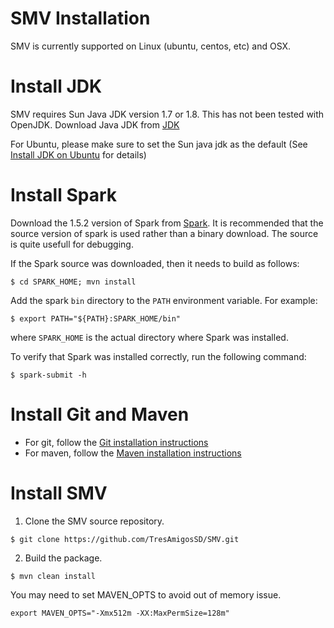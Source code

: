 # SMV Installation

SMV is currently supported on Linux (ubuntu, centos, etc) and OSX.

# Install JDK
SMV requires Sun Java JDK version 1.7 or 1.8.  This has not been tested with OpenJDK.
Download Java JDK from [JDK](http://www.oracle.com/technetwork/java/javase/downloads/jdk7-downloads-1880260.html)

For Ubuntu, please make sure to set the Sun java jdk as the default (See [Install JDK on Ubuntu](https://www.digitalocean.com/community/tutorials/how-to-install-java-on-ubuntu-with-apt-get) for details)

# Install Spark
Download the 1.5.2 version of Spark from [Spark](http://spark.apache.org/downloads.html).
It is recommended that the source version of spark is used rather than a binary download.
The source is quite usefull for debugging.

If the Spark source was downloaded, then it needs to build as follows:
```
$ cd SPARK_HOME; mvn install
```

Add the spark `bin` directory to the `PATH` environment variable. For example:
```shell
$ export PATH="${PATH}:SPARK_HOME/bin"
```
where `SPARK_HOME` is the actual directory where Spark was installed.

To verify that Spark was installed correctly, run the following command:
```shell
$ spark-submit -h
```

# Install Git and Maven

* For git, follow the [Git installation instructions](https://git-scm.com/book/en/v2/Getting-Started-Installing-Git)
* For maven, follow the [Maven installation instructions](http://maven.apache.org/install.html)


# Install SMV

1. Clone the SMV source repository.

```shell
$ git clone https://github.com/TresAmigosSD/SMV.git
```

2. Build the package.

```shell
$ mvn clean install
```

You may need to set MAVEN_OPTS to avoid out of memory issue.
```shell
export MAVEN_OPTS="-Xmx512m -XX:MaxPermSize=128m"
```
